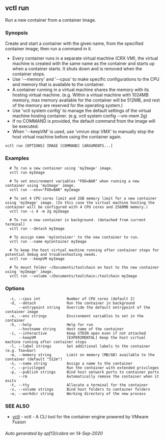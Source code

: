## vctl run

Run a new container from a container image.

### Synopsis

Create and start a container with the given name, from the specified container image, then run a command in it.
* Every container runs in a separate virtual machine (CRX VM), the virtual machine is created with the same name as the container and starts up when a container starts. It shuts down and is removed when the container stops.
* Use '--memory' and '--cpus' to make specific configurations to the CPU and memory that is available to the container.
* A container running in a virtual machine shares the memory with its hosting virtual machine. (e.g. Within a virtual machine with 1024MB memory, max memory available for the container will be 512MB, and rest of the memory are reserved for the operating system.)
* Use 'vctl system config' to manage the default settings of the virtual machine hosting container. (e.g. vctl system config --vm-mem 2g)
* If no COMMAND is provided, the default command from the image will be executed.
* When '--keepVM' is used, use 'vmrun stop VMX' to manually stop the host virtual machine before using the container again.

```
vctl run [OPTIONS] IMAGE [COMMAND] [ARGUMENTS...]
```

### Examples

```
  # To run a new container using 'myImage' image.
  vctl run myImage

  # To set environment variables "FOO=BAR" when running a new container using 'myImage' image.
  vctl run --env="FOO=BAR" myImage

  # To set 4 CPU cores limit and 2GB memory limit for a new container using 'myImage' image. (In this case the virtual machine hosting the container will be configured with 4 CPU cores and 2560MB memory.)
  vctl run -c 4 -m 2g myImage

  # To run a new container in background. (detached from current terminal)
  vctl run --detach myImage

  # To assign name 'myContainer' to the new container to run.
  vctl run --name myContainer myImage

  # To keep the host virtual machine running after container stops for potential debug and troubleshooting needs.
  vctl run --keepVM myImage

  # To mount folder ~/Documents/toolchain on host to the new container using 'myImage' image.
  vctl run --volume ~/Documents/toolchain:/toolchain myImage
```

### Options

```
  -c, --cpus int            Number of CPU cores (default 2)
  -d, --detach              Run the container in background
      --entrypoint string   Override the default entrypoint of the container image
  -e, --env strings         Environment variables to set in the container
  -h, --help                Help for run
      --hostname string     Host name of the container
  -i, --interactive         Keep STDIN open even if not attached
      --keepVM              [EXPERIMENTAL] Keep the host virtual machine running after container stops
  -l, --label strings       Set additional labels to the container (e.g. foo=bar)
  -m, --memory string       Limit on memory (MB/GB) available to the container (default "512m")
  -n, --name string         Assign a name to the container
  -r, --privileged          Run the container with extended privileges
  -p, --publish strings     Bind host network ports to container ports
      --rm                  Automatically remove the container when it exits
  -t, --tty                 Allocate a terminal for the container
  -v, --volume strings      Bind host folders to container folders
  -w, --workdir string      Working directory of the new process
```

### SEE ALSO

* [vctl](vctl.md)	 - vctl - A CLI tool for the container engine powered by VMware Fusion

###### Auto generated by spf13/cobra on 14-Sep-2020
